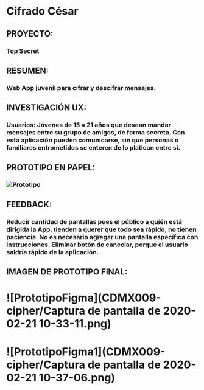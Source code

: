 # Cifrado César

## PROYECTO: 
### Top Secret

## RESUMEN: 
### Web App juvenil para cifrar y descifrar mensajes.

## INVESTIGACIÓN UX: 
### Usuarios: Jóvenes de 15 a 21 años que desean mandar mensajes entre su grupo de amigos, de forma secreta. Con esta aplicación pueden comunicarse, sin que personas o familiares entrometidos se enteren de lo platican entre sí.

## PROTOTIPO EN PAPEL:

### ![Prototipo](CDMX009-cipher/IMG_20200216_235651193.jpg) 

## FEEDBACK: 
### Reducir cantidad de pantallas pues el público a quién está dirigida la App, tienden a querer que todo sea rápido, no tienen paciencia. No es necesario agregar una pantalla específica con instrucciones. Eliminar botón de cancelar, porque el usuario saldría rápido de la aplicación.

## IMAGEN DE PROTOTIPO FINAL: 

# ![PrototipoFigma](CDMX009-cipher/Captura de pantalla de 2020-02-21 10-33-11.png) 
# ![PrototipoFigma1](CDMX009-cipher/Captura de pantalla de 2020-02-21 10-37-06.png) 

